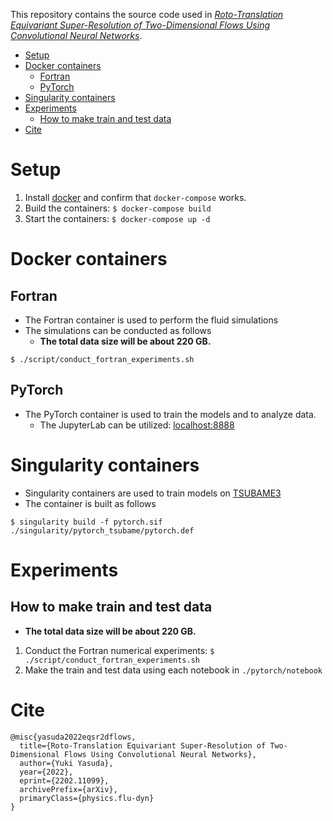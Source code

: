 This repository contains the source code used in [*Roto-Translation Equivariant Super-Resolution of Two-Dimensional Flows Using Convolutional Neural Networks*](https://arxiv.org/abs/2202.11099).

- [Setup](#setup)
- [Docker containers](#docker-containers)
  - [Fortran](#fortran)
  - [PyTorch](#pytorch)
- [Singularity containers](#singularity-containers)
- [Experiments](#experiments)
  - [How to make train and test data](#how-to-make-train-and-test-data)
- [Cite](#cite)

# Setup

1. Install [docker](https://www.docker.com/) and confirm that `docker-compose` works.
2. Build the containers: `$ docker-compose build`
3. Start the containers: `$ docker-compose up -d`

# Docker containers

## Fortran

- The Fortran container is used to perform the fluid simulations
- The simulations can be conducted as follows
  - **The total data size will be about 220 GB.**
```
$ ./script/conduct_fortran_experiments.sh
```

## PyTorch

- The PyTorch container is used to train the models and to analyze data.
  - The JupyterLab can be utilized: [localhost:8888](http://localhost:8888/)

# Singularity containers

- Singularity containers are used to train models on [TSUBAME3](https://www.gsic.titech.ac.jp/en)
- The container is built as follows
```
$ singularity build -f pytorch.sif ./singularity/pytorch_tsubame/pytorch.def
```

# Experiments

## How to make train and test data

- **The total data size will be about 220 GB.**

1. Conduct the Fortran numerical experiments: `$ ./script/conduct_fortran_experiments.sh`
2. Make the train and test data using each notebook in `./pytorch/notebook`


# Cite

```
@misc{yasuda2022eqsr2dflows,
  title={Roto-Translation Equivariant Super-Resolution of Two-Dimensional Flows Using Convolutional Neural Networks}, 
  author={Yuki Yasuda},
  year={2022},
  eprint={2202.11099},
  archivePrefix={arXiv},
  primaryClass={physics.flu-dyn}
}
```